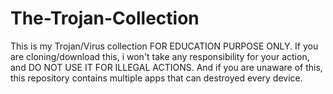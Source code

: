 # The-Trojan-Collection
This is my Trojan/Virus collection FOR EDUCATION PURPOSE ONLY. 
If you are cloning/download this, i won't take any responsibility for your action, and DO NOT USE IT FOR ILLEGAL ACTIONS.
And if you are unaware of this, this repository contains multiple apps that can destroyed every device.
